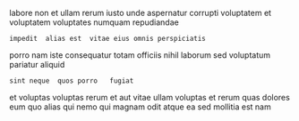 <!--
title: Down-sized responsive circuit
author: Meaghan
date: 2015-05-18-1133
link: 2015-05-18-1133-down-sized-responsive-circuit
tags: [design,Ember,Android,controller]
-->

labore non et ullam  rerum
iusto unde aspernatur corrupti  voluptatem et voluptatem
voluptates   numquam repudiandae
 	impedit  alias est  vitae eius omnis perspiciatis
 porro nam iste  consequatur totam
officiis nihil  laborum  sed voluptatum pariatur aliquid
 	sint neque  quos porro   fugiat
et voluptas  voluptas rerum et aut vitae ullam
voluptas  et rerum quas dolores
eum quo alias qui nemo qui magnam 
odit  atque ea sed
mollitia est  nam